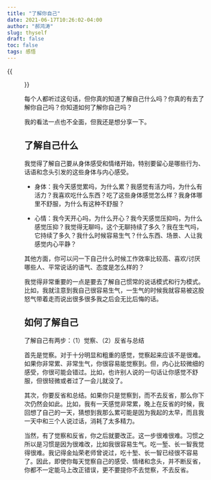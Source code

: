 ```yaml
---
title: "了解你自己"
date: 2021-06-17T10:26:02-04:00
author: "郝鸿涛"
slug: thyself
draft: false
toc: false
tags: 感悟
---
```


{{<figure src="https://www.yesilscience.com/wp-content/uploads/2020/04/know-thyself-830x483.jpg" caption="图片来源：yesilscience.com/know-thyself-2/">}}

每个人都听过这句话，但你真的知道了解自己什么吗？你真的有去了解你自己吗？你知道如何了解你自己吗？

我的看法一点也不全面，但我还是想分享一下。

## 了解自己什么

我觉得了解自己要从身体感受和情绪开始，特别要留心是哪些行为、话语和念头引发的这些身体与内心感受。

- 身体：我今天感觉累吗，为什么累？我感觉有活力吗，为什么有活力？我喜欢吃什么东西？吃了这些身体感觉怎么样？我身体哪里不舒服，为什么有这种不舒服？

- 心情：我今天开心吗，为什么开心？我今天感觉压抑吗，为什么感觉压抑？我觉得无聊吗，这个无聊持续了多久？我在生气吗，它持续了多久？我什么时候容易生气？什么东西、场景、人让我感觉内心平静？

其他方面，你可以问一下自己什么时候工作效率比较高、喜欢/讨厌哪些人、平常说话的语气、态度是怎么样的？

我觉得非常重要的一点是要去了解自己惯常的说话模式和行为模式。比如，我就注意到我自己很容易生气，一生气的时候我就容易被这股怒气带着走而说出很多很多我之后会无比后悔的话。

## 如何了解自己

了解自己有两步：（1）觉察、（2）反省与总结

首先是觉察。对于十分明显和粗重的感觉，觉察起来应该不是很难。如果你非常累、非常生气，你很容易能觉察到。但，内心比较微细的感受，你很可能会错过。比如，也许别人说的一句话让你感觉不舒服，但很轻微或者过了一会儿就没了。

其次，你要反省和总结。如果你只是觉察到，而不去反省，那么你下次仍然会如此。比如，我有一天感觉非常累，晚上在反省的时候，我回想了自己的一天，猜想到我那么累可能是因为我起的太早，而且我一天中和三个人说过话，消耗了太多精力。

当然，有了觉察和反省，你之后就要改正。这一步很难很难。习惯之所以是习惯是因为很难改，比如我很容易生气。吃一堑、长一智我觉得很难。我记得金灿荣老师曾说过，吃十堑、长一智已经很不容易了。因此，即使你每天觉察自己的感受、情绪和念头，并不断反省，你都不一定能马上改正错误，更不要提你不去觉察，不去反省。

